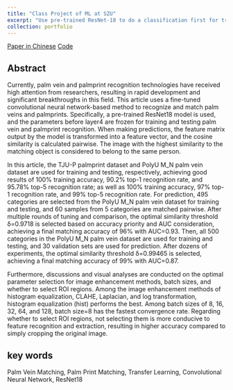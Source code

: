 ```yaml
---
title: "Class Project of ML at SZU"
excerpt: "Use pre-trained ResNet-18 to do a classification first for training, then use the well-trained model to do a matching task<br/><img src='/images/palmvein_500x300.png'>"
collection: portfolio
---
```

[Paper in Chinese](https://ianzou2000.github.io/files/%E5%A4%A7%E4%BD%9C%E4%B8%9A%E8%AE%BA%E6%96%87_%E9%82%B9%E6%9D%B0_2019193009.pdf)
[Code](https://github.com/ianzou2000/palm-vein-recognization-using-ResNet18-SZU)

## Abstract
Currently, palm vein and palmprint recognition technologies have received high attention from researchers, resulting in rapid development and significant breakthroughs in this field. This article uses a fine-tuned convolutional neural network-based method to recognize and match palm veins and palmprints. Specifically, a pre-trained ResNet18 model is used, and the parameters before layer4 are frozen for training and testing palm vein and palmprint recognition. When making predictions, the feature matrix output by the model is transformed into a feature vector, and the cosine similarity is calculated pairwise. The image with the highest similarity to the matching object is considered to belong to the same person.

In this article, the TJU-P palmprint dataset and PolyU M_N palm vein dataset are used for training and testing, respectively, achieving good results of 100% training accuracy, 90.2% top-1 recognition rate, and 95.78% top-5 recognition rate; as well as 100% training accuracy, 97% top-1 recognition rate, and 99% top-5 recognition rate. For prediction, 495 categories are selected from the PolyU M_N palm vein dataset for training and testing, and 60 samples from 5 categories are matched pairwise. After multiple rounds of tuning and comparison, the optimal similarity threshold δ=0.9718 is selected based on accuracy priority and AUC consideration, achieving a final matching accuracy of 96% with AUC=0.93. Then, all 500 categories in the PolyU M_N palm vein dataset are used for training and testing, and 30 validation sets are used for prediction. After dozens of experiments, the optimal similarity threshold δ=0.99465 is selected, achieving a final matching accuracy of 99% with AUC=0.87.

Furthermore, discussions and visual analyses are conducted on the optimal parameter selection for image enhancement methods, batch sizes, and whether to select ROI regions. Among the image enhancement methods of histogram equalization, CLAHE, Laplacian, and log transformation, histogram equalization (hist) performs the best. Among batch sizes of 8, 16, 32, 64, and 128, batch size=8 has the fastest convergence rate. Regarding whether to select ROI regions, not selecting them is more conducive to feature recognition and extraction, resulting in higher accuracy compared to simply cropping the original image.

## key words
Palm Vein Matching, Palm Print Matching, Transfer Learning, Convolutional Neural Network, ResNet18
